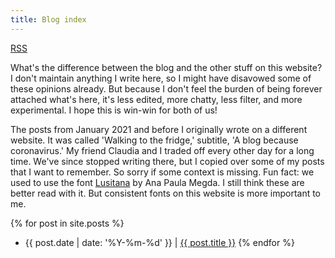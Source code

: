```yaml
---
title: Blog index
---
```


[RSS](/feed.xml)

What's the difference between the blog and the other stuff on this website? I don't maintain anything I write here, so I might have disavowed some of these opinions already. But because I don't feel the burden of being forever attached what's here, it's less edited, more chatty, less filter, and more experimental. I hope this is win-win for both of us!

The posts from January 2021 and before I originally wrote on a different website. It was called 'Walking to the fridge,' subtitle, 'A blog because coronavirus.' My friend Claudia and I traded off every other day for a long time. We've since stopped writing there, but I copied over some of my posts that I want to remember. So sorry if some context is missing. Fun fact: we used to use the font [Lusitana](https://cargocollective.com/anamegda/LUSITANA) by Ana Paula Megda. I still think these are better read with it. But consistent fonts on this website is more important to me.

{% for post in site.posts %}
  * {{ post.date | date: '%Y-%m-%d' }} \| [{{ post.title }}]({{post.url}})
{% endfor %}
